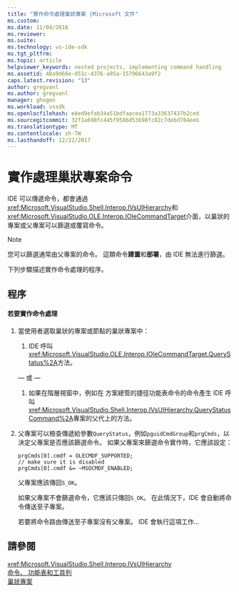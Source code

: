 ```yaml
---
title: "實作命令處理巢狀專案 |Microsoft 文件"
ms.custom: 
ms.date: 11/04/2016
ms.reviewer: 
ms.suite: 
ms.technology: vs-ide-sdk
ms.tgt_pltfrm: 
ms.topic: article
helpviewer_keywords: nested projects, implementing command handling
ms.assetid: 48a9d66e-d51c-4376-a95a-15796643a9f2
caps.latest.revision: "13"
author: gregvanl
ms.author: gregvanl
manager: ghogen
ms.workload: vssdk
ms.openlocfilehash: e4ed9efab34a51bdfaacea1773a33637437b2ced
ms.sourcegitcommit: 32f1a690fc445f9586d53698fc82c7debd784eeb
ms.translationtype: MT
ms.contentlocale: zh-TW
ms.lasthandoff: 12/22/2017
---
```

# <a name="implementing-command-handling-for-nested-projects"></a>實作處理巢狀專案命令
IDE 可以傳遞命令，都會通過<xref:Microsoft.VisualStudio.Shell.Interop.IVsUIHierarchy>和<xref:Microsoft.VisualStudio.OLE.Interop.IOleCommandTarget>介面，以巢狀的專案或父專案可以篩選或覆寫命令。  
  
> [!NOTE]
>  您可以篩選通常由父專案的命令。 這類命令**建置**和**部署**，由 IDE 無法進行篩選。  
  
 下列步驟描述實作命令處理的程序。  
  
## <a name="procedures"></a>程序  
  
#### <a name="to-implement-command-handling"></a>若要實作命令處理  
  
1.  當使用者選取巢狀的專案或節點的巢狀專案中：  
  
    1.  IDE 呼叫<xref:Microsoft.VisualStudio.OLE.Interop.IOleCommandTarget.QueryStatus%2A>方法。  
  
     — 或 —  
  
    1.  如果在階層視窗中，例如在 方案總管的捷徑功能表命令的命令產生 IDE 呼叫<xref:Microsoft.VisualStudio.Shell.Interop.IVsUIHierarchy.QueryStatusCommand%2A>專案的父代上的方法。  
  
2.  父專案可以檢查傳遞給參數`QueryStatus`，例如`pguidCmdGroup`和`prgCmds`，以決定父專案是否應該篩選命令。 如果父專案來篩選命令實作時，它應該設定：  
  
    ```  
    prgCmds[0].cmdf = OLECMDF_SUPPORTED;  
    // make sure it is disabled  
    prgCmds[0].cmdf &= ~MSOCMDF_ENABLED;  
    ```  
  
     父專案應該傳回`S_OK`。  
  
     如果父專案不會篩選命令，它應該只傳回`S_OK`。 在此情況下，IDE 會自動將命令傳送至子專案。  
  
     若要將命令路由傳送至子專案沒有父專案。 IDE 會執行這項工作...  
  
## <a name="see-also"></a>請參閱  
 <xref:Microsoft.VisualStudio.Shell.Interop.IVsUIHierarchy>   
 [命令、 功能表和工具列](../../extensibility/internals/commands-menus-and-toolbars.md)   
 [巢狀專案](../../extensibility/internals/nesting-projects.md)